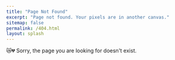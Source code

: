 ```yaml
---
title: "Page Not Found"
excerpt: "Page not found. Your pixels are in another canvas."
sitemap: false
permalink: /404.html
layout: splash
---
```


😿💔 Sorry, the page you are looking for doesn't exist. 

<script type="text/javascript">
  var GOOG_FIXURL_LANG = 'en';
  var GOOG_FIXURL_SITE = '{{ site.url }}'
</script>
<script type="text/javascript"
  src="//linkhelp.clients.google.com/tbproxy/lh/wm/fixurl.js">
</script>